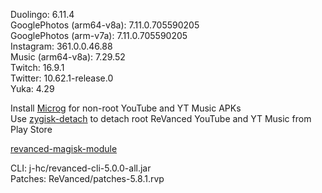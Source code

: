 Duolingo: 6.11.4  
GooglePhotos (arm64-v8a): 7.11.0.705590205  
GooglePhotos (arm-v7a): 7.11.0.705590205  
Instagram: 361.0.0.46.88  
Music (arm64-v8a): 7.29.52  
Twitch: 16.9.1  
Twitter: 10.62.1-release.0  
Yuka: 4.29  

Install [Microg](https://github.com/ReVanced/GmsCore/releases) for non-root YouTube and YT Music APKs  
Use [zygisk-detach](https://github.com/j-hc/zygisk-detach) to detach root ReVanced YouTube and YT Music from Play Store  

[revanced-magisk-module](https://github.com/j-hc/revanced-magisk-module)
  
CLI: j-hc/revanced-cli-5.0.0-all.jar  
Patches: ReVanced/patches-5.8.1.rvp    
